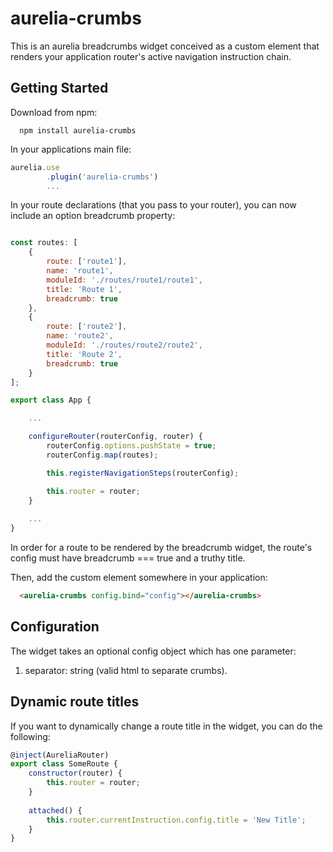 # aurelia-crumbs

This is an aurelia breadcrumbs widget conceived as a custom element that renders your application router's active navigation instruction chain.

## Getting Started

Download from npm:
```shell
  npm install aurelia-crumbs
  ```

In your applications main file:
```javascript
aurelia.use
        .plugin('aurelia-crumbs')
        ...
```

In your route declarations (that you pass to your router), you can now include an option breadcrumb property:
```javascript

const routes: [
    {
        route: ['route1'],
        name: 'route1',
        moduleId: './routes/route1/route1',
        title: 'Route 1',
        breadcrumb: true
    },    
    {
        route: ['route2'],
        name: 'route2',
        moduleId: './routes/route2/route2',
        title: 'Route 2',
        breadcrumb: true
    }
];

export class App {

    ...

    configureRouter(routerConfig, router) {
        routerConfig.options.pushState = true;
        routerConfig.map(routes);

        this.registerNavigationSteps(routerConfig);

        this.router = router;
    }
    
    ...
}
```

In order for a route to be rendered by the breadcrumb widget, the route's config must have breadcrumb === true and a truthy title.

Then, add the custom element somewhere in your application:
```html
  <aurelia-crumbs config.bind="config"></aurelia-crumbs>
  ```


## Configuration
The widget takes an optional config object which has one parameter:
1) separator: string (valid html to separate crumbs).

## Dynamic route titles

If you want to dynamically change a route title in the widget, you can do the following:
```javascript
@inject(AureliaRouter)
export class SomeRoute {
    constructor(router) {
        this.router = router;
    }
    
    attached() {
        this.router.currentInstruction.config.title = 'New Title';
    }
}
```
